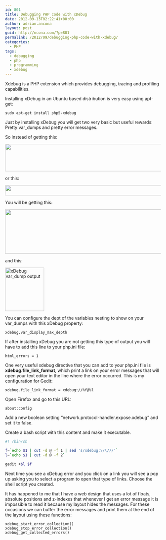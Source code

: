 ```yaml
---
id: 801
title: Debugging PHP code with xDebug
date: 2012-09-13T02:22:41+00:00
author: adrian.ancona
layout: post
guid: http://ncona.com/?p=801
permalink: /2012/09/debugging-php-code-with-xdebug/
categories:
  - PHP
tags:
  - debugging
  - php
  - programming
  - xdebug
---
```

Xdebug is a PHP extension which provides debugging, tracing and profiling capabilities.

Installing xDebug in an Ubuntu based distribution is very easy using apt-get:

```
sudo apt-get install php5-xdebug
```

Just by installing xDebug you will get two very basic but useful rewards: Pretty var_dumps and pretty error messages.

<!--more-->

So instead of getting this:

[<img src="https://storage.googleapis.com/ncona-media/2012/09/c9249511-php_error.png" alt="" width="560" height="88" class="alignnone size-full wp-image-4870" srcset="https://storage.googleapis.com/ncona-media/2012/09/c9249511-php_error.png 560w, https://storage.googleapis.com/ncona-media/2012/09/c9249511-php_error-300x47.png 300w" sizes="(max-width: 560px) 100vw, 560px" />](https://storage.googleapis.com/ncona-media/2012/09/c9249511-php_error.png)

or this:

[<img src="https://storage.googleapis.com/ncona-media/2012/09/847d466d-var_dump.png" alt="" width="792" height="33" class="alignnone size-full wp-image-4871" srcset="https://storage.googleapis.com/ncona-media/2012/09/847d466d-var_dump.png 792w, https://storage.googleapis.com/ncona-media/2012/09/847d466d-var_dump-300x13.png 300w, https://storage.googleapis.com/ncona-media/2012/09/847d466d-var_dump-768x32.png 768w" sizes="(max-width: 792px) 100vw, 792px" />](https://storage.googleapis.com/ncona-media/2012/09/847d466d-var_dump.png)

You will be getting this:

[<img src="https://storage.googleapis.com/ncona-media/2012/09/deeee5de-xdebug_php_error.png" alt="" width="590" height="143" class="alignnone size-full wp-image-4873" srcset="https://storage.googleapis.com/ncona-media/2012/09/deeee5de-xdebug_php_error.png 590w, https://storage.googleapis.com/ncona-media/2012/09/deeee5de-xdebug_php_error-300x73.png 300w" sizes="(max-width: 590px) 100vw, 590px" />](https://storage.googleapis.com/ncona-media/2012/09/deeee5de-xdebug_php_error.png)

and this:

[<img class="alignnone size-full wp-image-815" title="xdebug_var_dump" src="http://ncona.com/wp-content/uploads/2012/09/xdebug_var_dump.png" alt="xDebug var_dump output" width="126" height="140" />](http://ncona.com/wp-content/uploads/2012/09/xdebug_var_dump.png)

You can configure the dept of the variables nesting to show on your var_dumps with this xDebug property:

```
xdebug.var_display_max_depth
```

If after installing xDebug you are not getting this type of output you will have to add this line to your php.ini file:

```
html_errors = 1
```

One very useful xdebug directive that you can add to your php.ini file is **xdebug.file\_link\_format**, which print a link on your error messages that will open your text editor in the line where the error occurred. This is my configuration for Gedit:

```
xdebug.file_link_format = xdebug://%f@%l
```

Open Firefox and go to this URL:

```
about:config
```

Add a new boolean setting &#8220;network.protocol-handler.expose.xdebug&#8221; and set it to false.

Create a bash script with this content and make it executable.

```sh
#! /bin/sh

f=`echo $1 | cut -d @ -f 1 | sed 's/xdebug:\/\///'`
l=`echo $1 | cut -d @ -f 2`

gedit +$l $f
```

Next time you see a xDebug error and you click on a link you will see a pop up asking you to select a program to open that type of links. Choose the shell script you created.

It has happened to me that I have a web design that uses a lot of floats, absolute positions and z-indexes that whenever I get an error message it is impossible to read it because my layout hides the messages. For these occasions we can buffer the error messages and print them at the end of the layout using these functions:

```
xdebug_start_error_collection()
xdebug_stop_error_collection()
xdebug_get_collected_errors()
```
